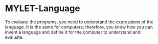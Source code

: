 # MYLET-Language
To evaluate the programs, you need to understand the expressions of the language. It is the same for computers; therefore, you know how you can invent a language and define it for the computer to understand and evaluate.

